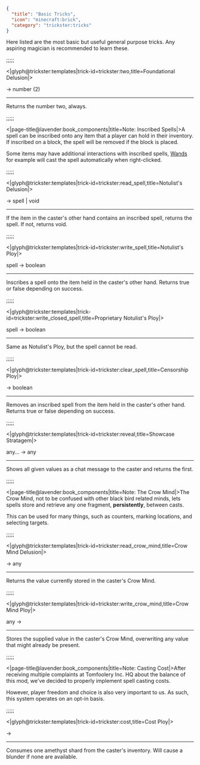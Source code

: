 ```json
{
  "title": "Basic Tricks",
  "icon": "minecraft:brick",
  "category": "trickster:tricks"
}
```

Here listed are the most basic but useful general purpose tricks.
Any aspiring magician is recommended to learn these.

;;;;;

<|glyph@trickster:templates|trick-id=trickster:two,title=Foundational Delusion|>

-> number (2)

---

Returns the number two, always.

;;;;;

<|page-title@lavender:book_components|title=Note: Inscribed Spells|>A spell can be inscribed onto any item that a player can hold in their inventory.
If inscribed on a block, the spell will be removed if the block is placed.


Some items may have additional interactions with inscribed spells, 
[Wands](^trickster:wand) for example will cast the spell automatically when right-clicked.

;;;;;

<|glyph@trickster:templates|trick-id=trickster:read_spell,title=Notulist's Delusion|>

-> spell | void

---

If the item in the caster's other hand contains an inscribed spell, returns the spell.
If not, returns void.

;;;;;

<|glyph@trickster:templates|trick-id=trickster:write_spell,title=Notulist's Ploy|>

spell -> boolean

---

Inscribes a spell onto the item held in the caster's other hand.
Returns true or false depending on success.

;;;;;

<|glyph@trickster:templates|trick-id=trickster:write_closed_spell,title=Proprietary Notulist's Ploy|>

spell -> boolean

---

Same as Notulist's Ploy, but the spell cannot be read.

;;;;;

<|glyph@trickster:templates|trick-id=trickster:clear_spell,title=Censorship Ploy|>

-> boolean

---

Removes an inscribed spell from the item held in the caster's other hand.
Returns true or false depending on success.

;;;;;

<|glyph@trickster:templates|trick-id=trickster:reveal,title=Showcase Stratagem|>

any... -> any

---

Shows all given values as a chat message to the caster and returns the first.

;;;;;

<|page-title@lavender:book_components|title=Note: The Crow Mind|>The Crow Mind, not to be confused with other black bird related minds, 
lets spells store and retrieve any one fragment, **persistently**, between casts.


This can be used for many things, such as counters, 
marking locations, and selecting targets.

;;;;;

<|glyph@trickster:templates|trick-id=trickster:read_crow_mind,title=Crow Mind Delusion|>

-> any

---

Returns the value currently stored in the caster's Crow Mind.

;;;;;

<|glyph@trickster:templates|trick-id=trickster:write_crow_mind,title=Crow Mind Ploy|>

any ->

---

Stores the supplied value in the caster's Crow Mind, overwriting any value that might already be present.

;;;;;

<|page-title@lavender:book_components|title=Note: Casting Cost|>After receiving multiple complaints at Tomfoolery Inc. HQ about the balance of this mod,
we've decided to properly implement spell casting costs.


However, player freedom and choice is also very important to us.
As such, this system operates on an opt-in basis.

;;;;;

<|glyph@trickster:templates|trick-id=trickster:cost,title=Cost Ploy|>

->

---

Consumes one amethyst shard from the caster's inventory. Will cause a blunder if none are available.